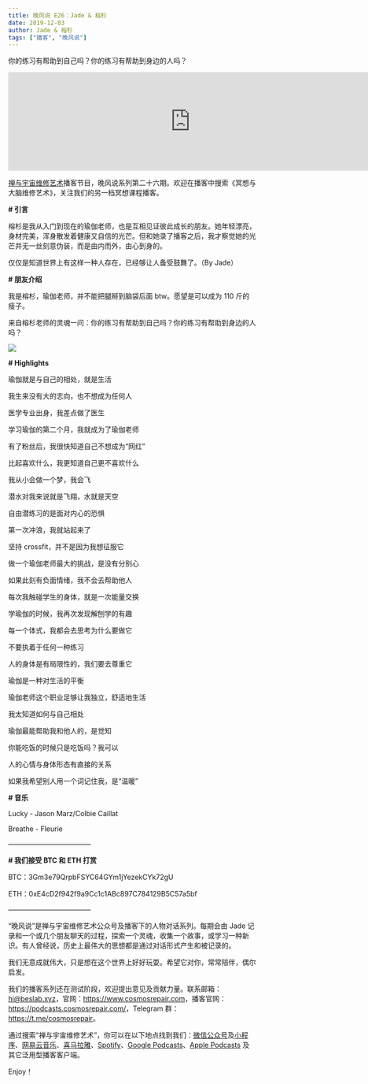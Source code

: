 ```yaml
---
title: 晚风说 E26：Jade & 榕杉
date: 2019-12-03
author: Jade & 榕杉
tags: ["播客", "晚风说"]
---
```


你的练习有帮助到自己吗？你的练习有帮助到身边的人吗？

<!--more-->

<iframe src="https://fireside.fm/player/v2/trfV16OE+45u4AY28?theme=light" width="740" height="200" frameborder="0" scrolling="no"></iframe>

[禅与宇宙维修艺术](https://www.cosmosrepair.com)播客节目，晚风说系列第二十六期。欢迎在播客中搜索《冥想与大脑维修艺术》，关注我们的另一档冥想课程播客。

**# 引言**

榕杉是我从入门到现在的瑜伽老师，也是互相见证彼此成长的朋友。她年轻漂亮，身材完美，浑身散发着健康又自信的光芒。但和她录了播客之后，我才察觉她的光芒并无一丝刻意伪装，而是由内而外，由心到身的。

仅仅是知道世界上有这样一种人存在，已经够让人备受鼓舞了。（By Jade）

**# 朋友介绍** 

我是榕杉，瑜伽老师，并不能把腿掰到脑袋后面 btw。愿望是可以成为 110 斤的瘦子。

来自榕杉老师的灵魂一问：你的练习有帮助到自己吗？你的练习有帮助到身边的人吗？

![](https://cosmosrepair-1257028016.cos.ap-beijing.myqcloud.com/screencapture-mp-weixin-qq-s-2019-12-01-18_35_32.png)


**# Highlights**

瑜伽就是与自己的相处，就是生活

我生来没有大的志向，也不想成为任何人

医学专业出身，我差点做了医生

学习瑜伽的第二个月，我就成为了瑜伽老师

有了粉丝后，我很快知道自己不想成为“网红”

比起喜欢什么，我更知道自己更不喜欢什么

我从小会做一个梦，我会飞

潜水对我来说就是飞翔，水就是天空

自由潜练习的是面对内心的恐惧

第一次冲浪，我就站起来了

坚持 crossfit，并不是因为我想征服它

做一个瑜伽老师最大的挑战，是没有分别心

如果此刻有负面情绪，我不会去帮助他人

每次我触碰学生的身体，就是一次能量交换

学瑜伽的时候，我再次发现解刨学的有趣

每一个体式，我都会去思考为什么要做它

不要执着于任何一种练习

人的身体是有局限性的，我们要去尊重它

瑜伽是一种对生活的平衡

瑜伽老师这个职业足够让我独立，舒适地生活

我太知道如何与自己相处

瑜伽最能帮助我和他人的，是觉知

你能吃饭的时候只是吃饭吗？我可以

人的心情与身体形态有直接的关系

如果我希望别人用一个词记住我，是“温暖”

**# 音乐** 

Lucky - Jason Marz/Colbie Caillat

Breathe - Fleurie


————————————

**# 我们接受 BTC 和 ETH 打赏**

BTC：3Gm3e79QrpbFSYC64GYm1jYezekCYk72gU

ETH：0xE4cD2f942f9a9Cc1c1ABc897C784129B5C57a5bf

————————————

“晚风说”是禅与宇宙维修艺术公众号及播客下的人物对话系列。每期会由 Jade 记录和一个或几个朋友聊天的过程，探索一个灵魂，收集一个故事，或学习一种新识。有人曾经说，历史上最伟大的思想都是通过对话形式产生和被记录的。

我们无意成就伟大，只是想在这个世界上好好玩耍。希望它对你，常常陪伴，偶尔启发。

我们的播客系列还在测试阶段，欢迎提出意见及贡献力量。联系邮箱：<hi@beslab.xyz>，官网：<https://www.cosmosrepair.com>，播客官网：<https://podcasts.cosmosrepair.com/>，Telegram 群：<https://t.me/cosmosrepair>。

通过搜索“禅与宇宙维修艺术”，你可以在以下地点找到我们：[微信公众号](https://cosmosrepair-1257028016.cos.ap-beijing.myqcloud.com/2019-08-04-qrcode_for_gh_9a7e409c3696_430.jpg)及[小程序](https://cosmosrepair-1257028016.cos.ap-beijing.myqcloud.com/2019-08-04-gh_ec0187a9be05_430.jpg)、[网易云音乐](https://music.163.com/#/djradio?id=793651380)、[喜马拉雅](https://www.ximalaya.com/zhubo/182662946/)、[Spotify](https://open.spotify.com/show/5SfJxMPMoqbGc2zG8ouiuD?si=QcavW9VXQiKTkTuBuWU8nA)、[Google Podcasts](https://podcasts.google.com/?feed=aHR0cHM6Ly9wb2RjYXN0cy5jb3Ntb3NyZXBhaXIuY29tL3Jzcw%3D%3D)、[Apple Podcasts](https://podcasts.apple.com/podcast/id1475254987) 及其它泛用型播客客户端。

Enjoy！